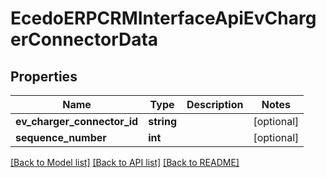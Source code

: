 # EcedoERPCRMInterfaceApiEvChargerConnectorData

## Properties
Name | Type | Description | Notes
------------ | ------------- | ------------- | -------------
**ev_charger_connector_id** | **string** |  | [optional] 
**sequence_number** | **int** |  | [optional] 

[[Back to Model list]](../README.md#documentation-for-models) [[Back to API list]](../README.md#documentation-for-api-endpoints) [[Back to README]](../README.md)


